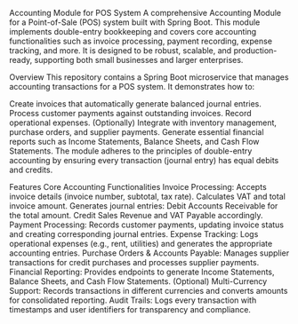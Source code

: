 Accounting Module for POS System
A comprehensive Accounting Module for a Point-of-Sale (POS) system built with Spring Boot. This module implements double-entry bookkeeping and covers core accounting functionalities such as invoice processing, payment recording, expense tracking, and more. It is designed to be robust, scalable, and production-ready, supporting both small businesses and larger enterprises.

Overview
This repository contains a Spring Boot microservice that manages accounting transactions for a POS system. It demonstrates how to:

Create invoices that automatically generate balanced journal entries.
Process customer payments against outstanding invoices.
Record operational expenses.
(Optionally) Integrate with inventory management, purchase orders, and supplier payments.
Generate essential financial reports such as Income Statements, Balance Sheets, and Cash Flow Statements.
The module adheres to the principles of double-entry accounting by ensuring every transaction (journal entry) has equal debits and credits.

Features
Core Accounting Functionalities
Invoice Processing:
Accepts invoice details (invoice number, subtotal, tax rate).
Calculates VAT and total invoice amount.
Generates journal entries:
Debit Accounts Receivable for the total amount.
Credit Sales Revenue and VAT Payable accordingly.
Payment Processing:
Records customer payments, updating invoice status and creating corresponding journal entries.
Expense Tracking:
Logs operational expenses (e.g., rent, utilities) and generates the appropriate accounting entries.
Purchase Orders & Accounts Payable:
Manages supplier transactions for credit purchases and processes supplier payments.
Financial Reporting:
Provides endpoints to generate Income Statements, Balance Sheets, and Cash Flow Statements.
(Optional) Multi-Currency Support:
Records transactions in different currencies and converts amounts for consolidated reporting.
Audit Trails:
Logs every transaction with timestamps and user identifiers for transparency and compliance.
